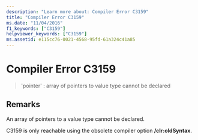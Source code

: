 ```yaml
---
description: "Learn more about: Compiler Error C3159"
title: "Compiler Error C3159"
ms.date: "11/04/2016"
f1_keywords: ["C3159"]
helpviewer_keywords: ["C3159"]
ms.assetid: e115cc76-0021-4568-95fd-61a324c41a85
---
```

# Compiler Error C3159

> 'pointer' : array of pointers to value type cannot be declared

## Remarks

An array of pointers to a value type cannot be declared.

C3159 is only reachable using the obsolete compiler option **/clr:oldSyntax**.
